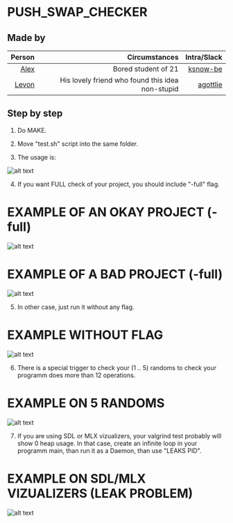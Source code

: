 # PUSH_SWAP_CHECKER

## Made by 

| Person | Сircumstances | Intra/Slack |
| ------:| -----------:| ------:|
| [Alex](https://github.com/ksnow-be) | Bored student of 21 | [ksnow-be](https://profile.intra.42.fr/users/ksnow-be)|
| [Levon](https://github.com/levonka)   | His lovely friend who found this idea non-stupid | [agottlie](https://profile.intra.42.fr/users/agottlie)|


## Step by step

1) Do MAKE.

2) Move "test.sh" script into the same folder.

3) The usage is:

![alt text](https://raw.github.com/ksnow-be/push_swap_checker/master/PNGS/USAGE.png)

4) If you want FULL check of your project, you should include "-full" flag.

# EXAMPLE OF AN OKAY PROJECT (-full)

![alt text](https://raw.github.com/ksnow-be/push_swap_checker/master/PNGS/OKAY_PS.png)

# EXAMPLE OF A BAD PROJECT (-full)

![alt text](https://raw.github.com/ksnow-be/push_swap_checker/master/PNGS/BAD_PS.png)

5) In other case, just run it without any flag.

# EXAMPLE WITHOUT FLAG

![alt text](https://raw.github.com/ksnow-be/push_swap_checker/master/PNGS/JUST1-100.png)

6) There is a special trigger to check your (1 .. 5) randoms to check your programm does more than 12 operations.

# EXAMPLE ON 5 RANDOMS

![alt text](https://raw.github.com/ksnow-be/push_swap_checker/master/PNGS/JUST5.png)

7) If you are using SDL or MLX vizualizers, your valgrind test probably will show 0 heap usage.
    In that case, create an infinite loop in your programm main, than run it as a Daemon, than use "LEAKS PID".
  
# EXAMPLE ON SDL/MLX VIZUALIZERS (LEAK PROBLEM)

![alt text](https://raw.github.com/ksnow-be/push_swap_checker/master/PNGS/SDL_PS.png)
